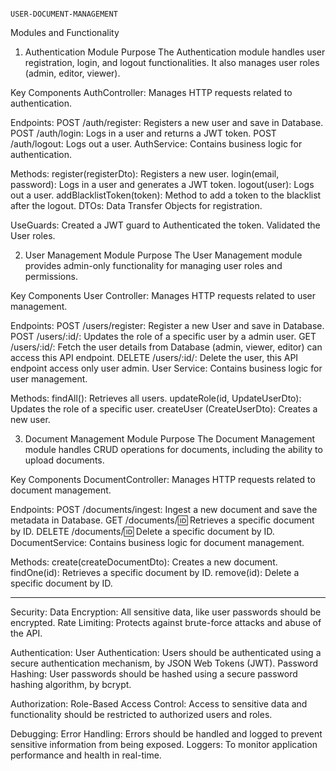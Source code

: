                                                                                            USER-DOCUMENT-MANAGEMENT



Modules and Functionality
1. Authentication Module
Purpose
The Authentication module handles user registration, login, and logout functionalities. It also manages user roles (admin, editor, viewer).

Key Components
AuthController: Manages HTTP requests related to authentication.

Endpoints:
POST /auth/register: Registers a new user and save in Database.
POST /auth/login: Logs in a user and returns a JWT token.
POST /auth/logout: Logs out a user.
AuthService: Contains business logic for authentication.

Methods:
register(registerDto): Registers a new user.
login(email, password): Logs in a user and generates a JWT token.
logout(user): Logs out a user.
addBlacklistToken(token): Method to add a token to the blacklist after the logout.
DTOs: Data Transfer Objects for registration.

UseGuards:
Created a JWT guard to Authenticated the token.
Validated the User roles.

2. User Management Module
Purpose
The User Management module provides admin-only functionality for managing user roles and permissions.

Key Components
User Controller: Manages HTTP requests related to user management.

Endpoints:
POST /users/register: Register a new User and save in Database.
POST /users/:id/: Updates the role of a specific user by a admin user.
GET /users/:id/: Fetch the user details from Database (admin, viewer, editor) can access this API endpoint.
DELETE /users/:id/: Delete the user, this API endpoint access only user admin.
User Service: Contains business logic for user management.

Methods:
findAll(): Retrieves all users.
updateRole(id, UpdateUserDto): Updates the role of a specific user.
createUser (CreateUserDto): Creates a new user.


3. Document Management Module
Purpose
The Document Management module handles CRUD operations for documents, including the ability to upload documents.

Key Components
DocumentController: Manages HTTP requests related to document management.

Endpoints:
POST /documents/ingest: Ingest a new document and save the metadata in Database.
GET /documents/:id: Retrieves a specific document by ID.
DELETE /documents/:id: Delete a specific document by ID.
DocumentService: Contains business logic for document management.

Methods:
create(createDocumentDto): Creates a new document.
findOne(id): Retrieves a specific document by ID.
remove(id): Delete a specific document by ID.


--------------------------------------------------------------------------------------------------------------------------------------------
Security: 
Data Encryption: All sensitive data, like user passwords should be encrypted.
Rate Limiting: Protects against brute-force attacks and abuse of the API.

Authentication:
User Authentication: Users should be authenticated using a secure authentication mechanism, by JSON Web Tokens (JWT).
Password Hashing: User passwords should be hashed using a secure password hashing algorithm, by bcrypt.

Authorization:
Role-Based Access Control: Access to sensitive data and functionality should be restricted to authorized users and roles.


Debugging:
Error Handling: Errors should be handled and logged to prevent sensitive information from being exposed.
Loggers: To monitor application performance and health in real-time.
